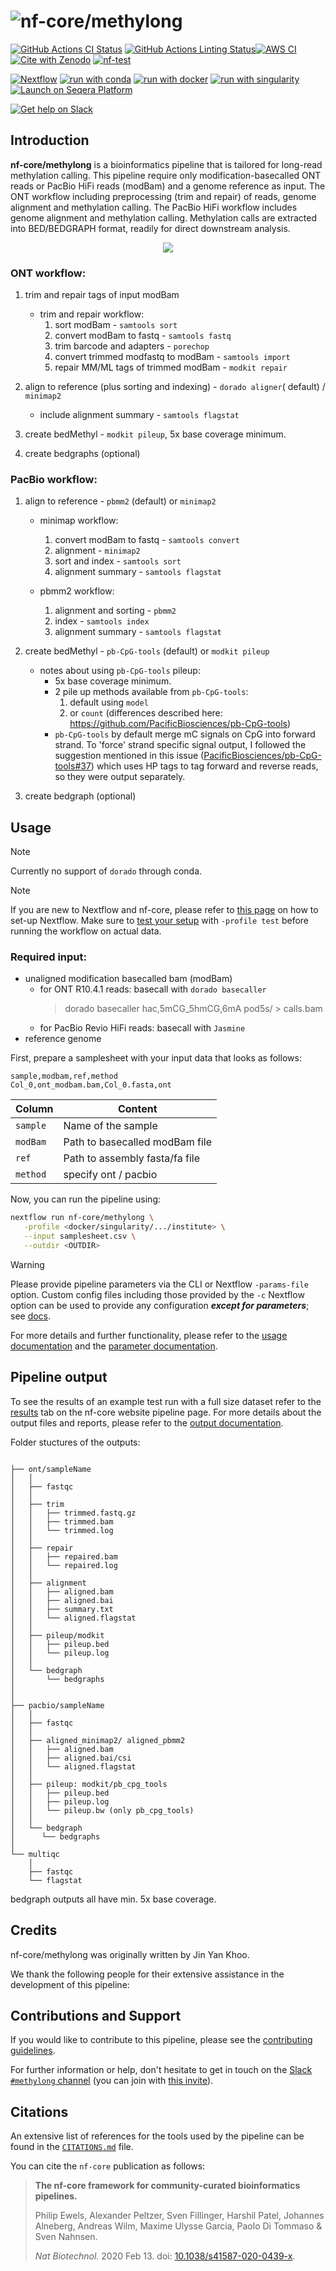 <h1>
  <picture>
    <source media="(prefers-color-scheme: dark)" srcset="docs/images/nf-core-methylong_logo_dark.png">
    <img alt="nf-core/methylong" src="docs/images/nf-core-methylong_logo_light.png">
  </picture>
</h1>

[![GitHub Actions CI Status](https://github.com/nf-core/methylong/actions/workflows/ci.yml/badge.svg)](https://github.com/nf-core/methylong/actions/workflows/ci.yml)
[![GitHub Actions Linting Status](https://github.com/nf-core/methylong/actions/workflows/linting.yml/badge.svg)](https://github.com/nf-core/methylong/actions/workflows/linting.yml)[![AWS CI](https://img.shields.io/badge/CI%20tests-full%20size-FF9900?labelColor=000000&logo=Amazon%20AWS)](https://nf-co.re/methylong/results)[![Cite with Zenodo](http://img.shields.io/badge/DOI-10.5281/zenodo.XXXXXXX-1073c8?labelColor=000000)](https://doi.org/10.5281/zenodo.XXXXXXX)
[![nf-test](https://img.shields.io/badge/unit_tests-nf--test-337ab7.svg)](https://www.nf-test.com)

[![Nextflow](https://img.shields.io/badge/nextflow%20DSL2-%E2%89%A524.04.2-23aa62.svg)](https://www.nextflow.io/)
[![run with conda](http://img.shields.io/badge/run%20with-conda-3EB049?labelColor=000000&logo=anaconda)](https://docs.conda.io/en/latest/)
[![run with docker](https://img.shields.io/badge/run%20with-docker-0db7ed?labelColor=000000&logo=docker)](https://www.docker.com/)
[![run with singularity](https://img.shields.io/badge/run%20with-singularity-1d355c.svg?labelColor=000000)](https://sylabs.io/docs/)
[![Launch on Seqera Platform](https://img.shields.io/badge/Launch%20%F0%9F%9A%80-Seqera%20Platform-%234256e7)](https://cloud.seqera.io/launch?pipeline=https://github.com/nf-core/methylong)

[![Get help on Slack](http://img.shields.io/badge/slack-nf--core%20%23methylong-4A154B?labelColor=000000&logo=slack)](https://nfcore.slack.com/channels/methylong)

## Introduction

**nf-core/methylong** is a bioinformatics pipeline that is tailored for long-read methylation calling. This pipeline require only modification-basecalled ONT reads or PacBio HiFi reads (modBam) and a genome reference as input. The ONT workflow including preprocessing (trim and repair) of reads, genome alignment and methylation calling. The PacBio HiFi workflow includes genome alignment and methylation calling. Methylation calls are extracted into BED/BEDGRAPH format, readily for direct downstream analysis.

<p align="center">
  <img src="docs/images/methylong_workflow_v4.png">

</p>

### ONT workflow:

1. trim and repair tags of input modBam

   - trim and repair workflow:
     1. sort modBam - `samtools sort`
     2. convert modBam to fastq - `samtools fastq`
     3. trim barcode and adapters - `porechop`
     4. convert trimmed modfastq to modBam - `samtools import`
     5. repair MM/ML tags of trimmed modBam - `modkit repair`

2. align to reference (plus sorting and indexing) - `dorado aligner`( default) / `minimap2`

   - include alignment summary - `samtools flagstat`

3. create bedMethyl - `modkit pileup`, 5x base coverage minimum.
4. create bedgraphs (optional)

### PacBio workflow:

1. align to reference - `pbmm2` (default) or `minimap2`

   - minimap workflow:

     1. convert modBam to fastq - `samtools convert`
     2. alignment - `minimap2`
     3. sort and index - `samtools sort`
     4. alignment summary - `samtools flagstat`

   - pbmm2 workflow:
     1. alignment and sorting - `pbmm2`
     2. index - `samtools index`
     3. alignment summary - `samtools flagstat`

2. create bedMethyl - `pb-CpG-tools` (default) or `modkit pileup`

   - notes about using `pb-CpG-tools` pileup:
     - 5x base coverage minimum.
     - 2 pile up methods available from `pb-CpG-tools`:
       1. default using `model`
       2. or `count` (differences described here: https://github.com/PacificBiosciences/pb-CpG-tools)
     - `pb-CpG-tools` by default merge mC signals on CpG into forward strand. To 'force' strand specific signal output, I followed the suggestion mentioned in this issue ([PacificBiosciences/pb-CpG-tools#37](https://github.com/PacificBiosciences/pb-CpG-tools/issues/37)) which uses HP tags to tag forward and reverse reads, so they were output separately.

3. create bedgraph (optional)

## Usage

> [!NOTE]
> Currently no support of `dorado` through conda.

> [!NOTE]
> If you are new to Nextflow and nf-core, please refer to [this page](https://nf-co.re/docs/usage/installation) on how to set-up Nextflow. Make sure to [test your setup](https://nf-co.re/docs/usage/introduction#how-to-run-a-pipeline) with `-profile test` before running the workflow on actual data.

### Required input:

- unaligned modification basecalled bam (modBam)
  - for ONT R10.4.1 reads: basecall with `dorado basecaller`
    > dorado basecaller hac,5mCG_5hmCG,6mA pod5s/ > calls.bam
  - for PacBio Revio HiFi reads: basecall with `Jasmine`
- reference genome

First, prepare a samplesheet with your input data that looks as follows:

```csv title="samplesheet.csv"
sample,modbam,ref,method
Col_0,ont_modbam.bam,Col_0.fasta,ont
```

| Column   | Content                        |
| -------- | ------------------------------ |
| `sample` | Name of the sample             |
| `modBam` | Path to basecalled modBam file |
| `ref`    | Path to assembly fasta/fa file |
| `method` | specify ont / pacbio           |

Now, you can run the pipeline using:

```bash
nextflow run nf-core/methylong \
   -profile <docker/singularity/.../institute> \
   --input samplesheet.csv \
   --outdir <OUTDIR>
```

> [!WARNING]
> Please provide pipeline parameters via the CLI or Nextflow `-params-file` option. Custom config files including those provided by the `-c` Nextflow option can be used to provide any configuration _**except for parameters**_; see [docs](https://nf-co.re/docs/usage/getting_started/configuration#custom-configuration-files).

For more details and further functionality, please refer to the [usage documentation](https://nf-co.re/methylong/usage) and the [parameter documentation](https://nf-co.re/methylong/parameters).

## Pipeline output

To see the results of an example test run with a full size dataset refer to the [results](https://nf-co.re/methylong/results) tab on the nf-core website pipeline page.
For more details about the output files and reports, please refer to the
[output documentation](https://nf-co.re/methylong/output).

Folder stuctures of the outputs:

```tree

├── ont/sampleName
│   │
│   ├── fastqc
│   │
│   ├── trim
│   │   ├── trimmed.fastq.gz
│   │   ├── trimmed.bam
│   │   └── trimmed.log
│   │
│   ├── repair
│   │   ├── repaired.bam
│   │   └── repaired.log
│   │
│   ├── alignment
│   │   ├── aligned.bam
│   │   ├── aligned.bai
│   │   ├── summary.txt
│   │   └── aligned.flagstat
│   │
│   ├── pileup/modkit
│   │   ├── pileup.bed
│   │   └── pileup.log
│   │
│   └── bedgraph
│       └── bedgraphs
│
│
├── pacbio/sampleName
│   │
│   ├── fastqc
│   │
│   ├── aligned_minimap2/ aligned_pbmm2
│   │   ├── aligned.bam
│   │   ├── aligned.bai/csi
│   │   └── aligned.flagstat
│   │
│   ├── pileup: modkit/pb_cpg_tools
│   │   ├── pileup.bed
│   │   ├── pileup.log
│   │   └── pileup.bw (only pb_cpg_tools)
│   │
│   └── bedgraph
│      └── bedgraphs
│
└── multiqc
    │
    ├── fastqc
    └── flagstat

```

bedgraph outputs all have min. 5x base coverage.

## Credits

nf-core/methylong was originally written by Jin Yan Khoo.

We thank the following people for their extensive assistance in the development of this pipeline:

<!-- TODO nf-core: If applicable, make list of people who have also contributed -->

## Contributions and Support

If you would like to contribute to this pipeline, please see the [contributing guidelines](.github/CONTRIBUTING.md).

For further information or help, don't hesitate to get in touch on the [Slack `#methylong` channel](https://nfcore.slack.com/channels/methylong) (you can join with [this invite](https://nf-co.re/join/slack)).

## Citations

<!-- TODO nf-core: Add citation for pipeline after first release. Uncomment lines below and update Zenodo doi and badge at the top of this file. -->
<!-- If you use nf-core/methylong for your analysis, please cite it using the following doi: [10.5281/zenodo.XXXXXX](https://doi.org/10.5281/zenodo.XXXXXX) -->

<!-- TODO nf-core: Add bibliography of tools and data used in your pipeline -->

An extensive list of references for the tools used by the pipeline can be found in the [`CITATIONS.md`](CITATIONS.md) file.

You can cite the `nf-core` publication as follows:

> **The nf-core framework for community-curated bioinformatics pipelines.**
>
> Philip Ewels, Alexander Peltzer, Sven Fillinger, Harshil Patel, Johannes Alneberg, Andreas Wilm, Maxime Ulysse Garcia, Paolo Di Tommaso & Sven Nahnsen.
>
> _Nat Biotechnol._ 2020 Feb 13. doi: [10.1038/s41587-020-0439-x](https://dx.doi.org/10.1038/s41587-020-0439-x).
